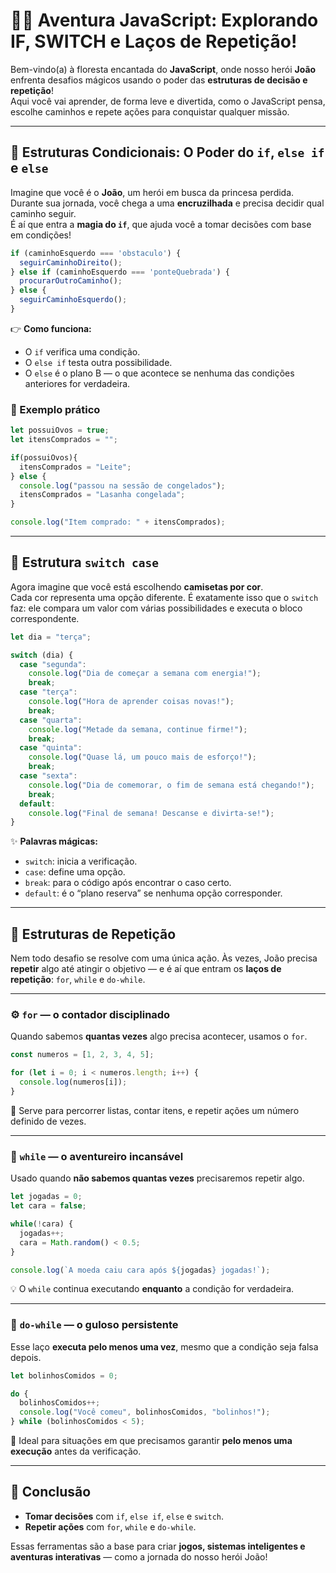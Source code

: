 # 🧙‍♂️ Aventura JavaScript: Explorando IF, SWITCH e Laços de Repetição!

Bem-vindo(a) à floresta encantada do **JavaScript**, onde nosso herói **João** enfrenta desafios mágicos usando o poder das **estruturas de decisão e repetição**!  
Aqui você vai aprender, de forma leve e divertida, como o JavaScript pensa, escolhe caminhos e repete ações para conquistar qualquer missão.

---

## 🌳 Estruturas Condicionais: O Poder do `if`, `else if` e `else`

Imagine que você é o **João**, um herói em busca da princesa perdida.  
Durante sua jornada, você chega a uma **encruzilhada** e precisa decidir qual caminho seguir.  
É aí que entra a **magia do `if`**, que ajuda você a tomar decisões com base em condições!

```javascript
if (caminhoEsquerdo === 'obstaculo') {
  seguirCaminhoDireito();
} else if (caminhoEsquerdo === 'ponteQuebrada') {
  procurarOutroCaminho();
} else {
  seguirCaminhoEsquerdo();
}
```

👉 **Como funciona:**  
- O `if` verifica uma condição.  
- O `else if` testa outra possibilidade.  
- O `else` é o plano B — o que acontece se nenhuma das condições anteriores for verdadeira.

### 🛒 Exemplo prático
```javascript
let possuiOvos = true;
let itensComprados = "";

if(possuiOvos){
  itensComprados = "Leite";
} else {
  console.log("passou na sessão de congelados");
  itensComprados = "Lasanha congelada";
}

console.log("Item comprado: " + itensComprados);
```

---

## 🎨 Estrutura `switch case`

Agora imagine que você está escolhendo **camisetas por cor**.  
Cada cor representa uma opção diferente. É exatamente isso que o `switch` faz: ele compara um valor com várias possibilidades e executa o bloco correspondente.

```javascript
let dia = "terça";

switch (dia) {
  case "segunda":
    console.log("Dia de começar a semana com energia!");
    break;
  case "terça":
    console.log("Hora de aprender coisas novas!");
    break;
  case "quarta":
    console.log("Metade da semana, continue firme!");
    break;
  case "quinta":
    console.log("Quase lá, um pouco mais de esforço!");
    break;
  case "sexta":
    console.log("Dia de comemorar, o fim de semana está chegando!");
    break;
  default:
    console.log("Final de semana! Descanse e divirta-se!");
}
```

✨ **Palavras mágicas:**
- `switch`: inicia a verificação.
- `case`: define uma opção.
- `break`: para o código após encontrar o caso certo.
- `default`: é o “plano reserva” se nenhuma opção corresponder.

---

## 🔁 Estruturas de Repetição

Nem todo desafio se resolve com uma única ação. Às vezes, João precisa **repetir** algo até atingir o objetivo — e é aí que entram os **laços de repetição**: `for`, `while` e `do-while`.

---

### ⚙️ `for` — o contador disciplinado
Quando sabemos **quantas vezes** algo precisa acontecer, usamos o `for`.

```javascript
const numeros = [1, 2, 3, 4, 5];

for (let i = 0; i < numeros.length; i++) {
  console.log(numeros[i]);
}
```

🧩 Serve para percorrer listas, contar itens, e repetir ações um número definido de vezes.

---

### 🎲 `while` — o aventureiro incansável
Usado quando **não sabemos quantas vezes** precisaremos repetir algo.

```javascript
let jogadas = 0;
let cara = false;

while(!cara) {
  jogadas++;
  cara = Math.random() < 0.5;
}

console.log(`A moeda caiu cara após ${jogadas} jogadas!`);
```

💡 O `while` continua executando **enquanto** a condição for verdadeira.

---

### 🧁 `do-while` — o guloso persistente
Esse laço **executa pelo menos uma vez**, mesmo que a condição seja falsa depois.

```javascript
let bolinhosComidos = 0;

do {
  bolinhosComidos++;
  console.log("Você comeu", bolinhosComidos, "bolinhos!");
} while (bolinhosComidos < 5);
```

🍰 Ideal para situações em que precisamos garantir **pelo menos uma execução** antes da verificação.

---

## 🌟 Conclusão

- **Tomar decisões** com `if`, `else if`, `else` e `switch`.
- **Repetir ações** com `for`, `while` e `do-while`.
  
Essas ferramentas são a base para criar **jogos, sistemas inteligentes e aventuras interativas** — como a jornada do nosso herói João!  


